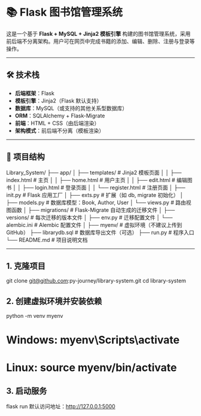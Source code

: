 # 📚 Flask 图书馆管理系统

这是一个基于 **Flask + MySQL + Jinja2 模板引擎** 构建的图书馆管理系统，采用前后端不分离架构。用户可在网页中完成书籍的添加、编辑、删除、注册与登录等操作。

---

## 🛠 技术栈

- **后端框架**：Flask
- **模板引擎**：Jinja2（Flask 默认支持）
- **数据库**：MySQL（或支持的其他关系型数据库）
- **ORM**：SQLAlchemy + Flask-Migrate
- **前端**：HTML + CSS（由后端渲染）
- **架构模式**：前后端不分离（模板渲染）

---

## 📂 项目结构

Library_System/
├── app/
│ ├── templates/ # Jinja2 模板页面
│ │ ├── index.html # 主页
│ │ ├── home.html # 用户主页
│ │ ├── edit.html # 编辑图书
│ │ ├── login.html # 登录页面
│ │ └── register.html # 注册页面
│ ├── init.py # Flask 应用工厂
│ ├── exts.py # 扩展（如 db, migrate 初始化）
│ ├── models.py # 数据库模型：Book, Author, User
│ └── views.py # 路由视图函数
│
├── migrations/ # Flask-Migrate 自动生成的迁移文件
│ ├── versions/ # 每次迁移的版本文件
│ ├── env.py # 迁移配置文件
│ └── alembic.ini # Alembic 配置文件
│
├── myenv/ # 虚拟环境（不建议上传到 GitHub）
├── librarydb.sql # 数据库导出文件（可选）
├── run.py # 程序入口
└── README.md # 项目说明文档

---

## 1. 克隆项目

git clone git@github.com:py-journey/library-system.git
cd library-system

## 2. 创建虚拟环境并安装依赖
python -m venv myenv
# Windows: myenv\Scripts\activate
# Linux: source myenv/bin/activate 

## 3. 启动服务
flask run
默认访问地址：http://127.0.0.1:5000

